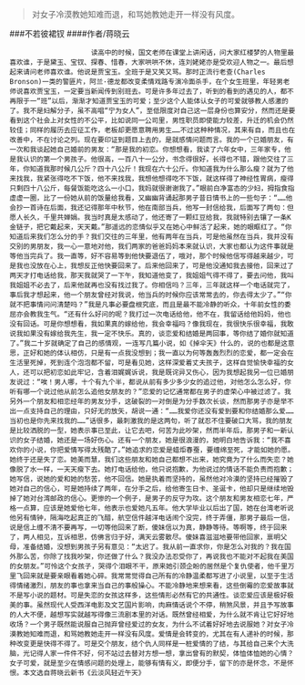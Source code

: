 > 对女子冷漠教她知难而退，和骂她教她走开一样没有风度。

###不若彼裙钗
####作者/蒋晓云

						读高中的时候，国文老师在课堂上讲闲话，问大家红楼梦的人物里最喜欢谁，于是黛玉、宝钗、探春、惜春，大家哄哄不休，连刘姥姥亦是受欢迎人物之一。最后想起来请问老师喜欢谁。他说是贾宝玉。全班于是又笑又骂。那时正流行老查(Charles Bronson)一类的警匪片，阿兰·德龙都改变柔情戏路专演冷面杀手，在个女生班里，年轻男老师说喜欢贾宝玉，一定要当新闻传到别班去。可是许多年过去了，听到的看到的遇见的人，都不再限于一“班”以后，渐渐才知道贾宝玉的可爱；至少这个人能体认女子的可爱就够教人感激的了。我不是妇解分子，虽不高唱“宁为女人”，至低限度对自己这一层身份也算安分，然而还是要看到这个社会上对女性的不公平，比如说同一公司里，男性职员即使能力较差，升迁的机会仍然较佳；同样的履历去应征工作，老板却更愿意聘用男生……不过这种种情况，其来有自，而且也在改善中，不在讨论之列。现在要印证到题目上去的，是就感情问题而言。我的一个已婚朋友，有一次和我谈起她自己婚前的男友：“那是我的初恋。你想想看，我读了六年女中，三年家专，他是我认识的第一个男孩子。他很高，一百八十一公分，书念得很好，长得也不错，跟他交往了三年，你知道我那时候几公斤？四十八公斤！我现在六十公斤。你知道我为什么那么瘦？就为了他来找我，我紧张得吃不下饭，他不来找我，我想他想得吃不下饭，就这样得了神经性胃病，瘦得只剩四十八公斤，每餐饭能吃这么一小口，我妈就很谢谢我了。”眼前白净富态的少妇，拇指食指虚虚一圈，比了一份她从前的饭量给我看，又幽幽背诵起那男子昔日情书上的一些句子：“……他会抄一首诗在后面，我还记得那年中秋节，他在南部当兵，他写一封信给我，后面写了两句：但愿人长久，千里共婵娟。我当时真是太感动了，他还寄了一颗红豆给我，我就特别去镶了一条K金链子，把它戴起来，天天戴。”那遥远的恋情似乎又在她心中鲜活了起来，她的眼眶红了。“你知道后来我们怎么分的手？我们交往的三年里，他有两年在当兵，可是他虽然在当兵，我并没有交别的男朋友，我一心一意地对他，我们两家的爸爸妈妈本来就认识，大家也都认为这件事就是等他当完兵了。我一直等，好不容易等到他快要退伍了，哦对，那个时候他信写得越来越少，可是我也没放在心上，我想反正他快要回来了。后来他回来了，可是他没通知我去接他，回来过了两天才打电话给我，那天我就哭了一下午，我知道他变了，我姐姐气得不得了，要去问他，我叫我姐姐不必去了，后来他就再也没有找过我了。你相信吗？三年，三年就这样一个电话就完了，事后我才想起来，他一个朋友曾经对我说，他当兵的时候你应该常常去的，你去得太少了。”“你就不把事情问问清楚吗？”我是凡事必要盘根究底，而且是最不能冷静的听众，十年前女性的委屈亦会教我生气。“还有什么好问的呢？我打过一次电话给他，他不在，我留话给他妈妈，他也没有回话。可是你想想看，我如果真的嫁给他，我会幸福吗？像我现在，我很快乐很幸福，我敢说我如果没有嫁给我先生，我一定不快乐。真的，谈恋爱和结婚是两回事，等你结了婚你就知道了。”我二十岁就确定了自己的感情观，一连写几篇小说，如《掉伞天》什么的，说的也都是这意思，正好和她的体认相仿，只是有一点我没想到；我一直以为何等轰轰烈烈的恋爱，都一定会在生活里死掉，死到连个泡泡都不留，可是看见她，这样深爱着丈夫孩子，这样自觉愉快幸福的女人，还可以把初恋如此牢记，含着泪娓娓诉说，我是既诧异又伤心，因为我想起我另一位已婚朋友说过：“唉！男人哪，十个有九个半，都说从前有多少多少女的追过他，对他怎么怎么好，你听有哪一个说过他从前怎么追他女朋友的？”恋爱的记忆通常都在男子的虚荣心中被过滤了。我另外一个朋友和相恋经年的男友分手，这破裂的一对倒是为分手数次长谈，然而那男子亦是举不出一点支持自己的理由，只好无的放矢，胡说一通：“……我爱你还没有爱到要和你结婚那么爱……当初也是你先来找我的……”话很多，最刺激我的是这两句，听了就忍不住要破口大骂，我的朋友是比较洒脱的一型，她表示事已至此，让它去吧，何苦为此吵架，然而半年后，那男子和一新认识的女子结婚，她还是一场好伤心。还有一个朋友，她是很浪漫的，她明白地告诉我：“我不喜欢你的小说，你把爱情写得太残酷了。”她追求的恋爱是蜡炬春蚕，要缠绵至死，才能如她的愿。她终于还是失了恋。她美而慧，我们这些朋友和她自己都想不出来，她究竟为了什么而失恋？她像脱了水一样，一天天瘦下去。她打电话给他，他只说抱歉，为他说过的情话不能负责而抱歉；她写信，说她的爱和她的愁苦，他不回信。她是执着而坚持的，虽然他对冷漠的坚持已经摧毁了她对自己的信心，可是她持续了两年，在分手之后，给他寄生日卡、圣诞卡，他却只是继续地毁掉了她对台湾邮政的信心。更惨的一个例子，是男子的反守为攻。这个朋友和男友相恋七年，严格一点算，应该是她爱他七年，他表示也爱她凡五年。他大学毕业以后出了国，她在台湾老听说他另有情钟，隔海吃起真正的飞醋，航空信件越洋电话闹个没完，终于弄僵，那男子最后一信，说是信上缠不清不要再写，一切等他回来了断，傻妹信以为真，静静等待。等啊等，终于回来了，两人相见，互诉相思，仿佛言归于好，满天云雾散尽。傻妹喜滋滋地要带他回家，禀明父母，准备结婚，没想到男孩子另有意见：“太迟了。我从前一直求你，你是怎么对我的？我在国外那么苦，你除了找我吵架，你还做了什么？我没办法忍受你了，再说我也不能对不起我在美国的女朋友。”可怜这个女孩子，哭得个泪眼不干，原来她引颈企盼的居然是个复仇使者，他千里万里飞回来就是要亲眼看着她心碎。我常常觉得自己所有的冷静温柔都写进了小说里，以至于生活得情绪激烈，朋友的事也拿来当自己的事般操心。不能冷静地来想来看，这些倒霉的恋爱故事就不是写小说的题材。可是失恋的女孩这样多，这些情形必然有它的共通性。谈恋爱应该是极好极美的事。虽然现代人受西洋电影及文艺国片影响，肉麻情话说个不停，稍煞风景，并且予写故事的人大不便，越想写实就越写得像三流剧本里的对话。既然曾经相爱，为什么就不肯让它好好地收场？一个男子既然能说服自己抛弃曾经爱过的女友，为什么不试着好好地去说服她？对女子冷漠教她知难而退，和骂她教她走开一样没有风度。爱情是会转变的，尤其在有人递补的时候，那种改变更是快得不得了。可是交个朋友，结个仇人同样是一桩爱情的了结，与其给自己来个大洗脑，光记得人家一件件不好，何不站过去替对方想一想，拿出曾有的默契，体恤体恤她的心情？女子可爱，就是至少在情感问题的处理上，能够有情有义，即便分手，留下的亦是怀念，不是怀恨。本文选自蒋晓云新书《云淡风轻近午天》 